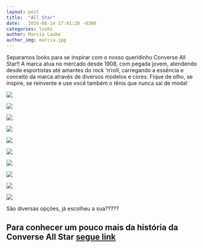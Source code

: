 ```yaml
---
layout: post
title:  "All Star"
date:   2016-06-14 17:41:20 -0300
categories: looks
author: Marcia Laube
author_img: marcia.jpg
---
```


Separamos looks para se inspirar com o nosso queridinho Converse All Star!! A marca atua no mercado desde 1908, com pegada jovem, atendendo desde esportistas até amantes do rock ‘n’roll, carregando a essência e conceito da marca através de diversos modelos e cores. 
Fique de olho, se inspire, se reinvente e use você também o tênis que nunca sai de moda!

![](http://www.alessandrostein.com/blog-fashion-hug/images/posts/j1.png)

![](http://www.alessandrostein.com/blog-fashion-hug/images/posts/j2.png)

![](http://www.alessandrostein.com/blog-fashion-hug/images/posts/j3.png)

![](http://www.alessandrostein.com/blog-fashion-hug/images/posts/j4.png)

![](http://www.alessandrostein.com/blog-fashion-hug/images/posts/j5.png)

![](http://www.alessandrostein.com/blog-fashion-hug/images/posts/j6.png)

![](http://www.alessandrostein.com/blog-fashion-hug/images/posts/j7.png)

![](http://www.alessandrostein.com/blog-fashion-hug/images/posts/j8.png)

![](http://www.alessandrostein.com/blog-fashion-hug/images/posts/j9.png)

![](http://www.alessandrostein.com/blog-fashion-hug/images/posts/j10.png)

São diversas opções, já escolheu a sua?????

Para conhecer um pouco mais da história da Converse All Star 
[segue link](http://revistalofficiel.com.br/conheca-a-historia-da-converse-all-star/)
---- 
